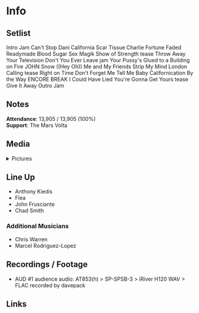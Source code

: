 # Info

## Setlist

Intro Jam
Can't Stop
Dani California
Scar Tissue
Charlie
Fortune Faded
Readymade
Blood Sugar Sex Magik
Show of Strength tease
Throw Away Your Television
Don't You Ever Leave jam
Your Pussy's Glued to a Building on Fire JOHN
Snow ((Hey Oh))
Me and My Friends
Strip My Mind
London Calling tease
Right on Time
Don't Forget Me
Tell Me Baby
Californication
By the Way
ENCORE BREAK
I Could Have Lied
You're Gonna Get Yours tease
Give It Away
Outro Jam

## Notes

**Attendance**: 13,905 / 13,905 (100%)
<br>
**Support**: The Mars Volta

## Media 

<details>
  <summary>Pictures</summary>
  <!--<img alt="Setlist" title="Setlist" src="_.jpg" height="200" />
  <img alt="Flyer" title="Flyer" src="_.jpg" height="200" />
  <img alt="Clipper" title="Clipper" src="_.jpg" height="200" />
  <img alt="Ticket" title="Ticket" src="_.jpg" height="200" />
  -->
</details>

## Line Up

* Anthony Kiedis
* Flea
* John Frusciante
* Chad Smith

### Additional Musicians

* Chris Warren  
* Marcel Rodriguez-Lopez

## Recordings / Footage

* AUD #1 audience audio: AT853(h) > SP-SPSB-3 > iRiver H120 WAV > FLAC recorded by davepack

## Links